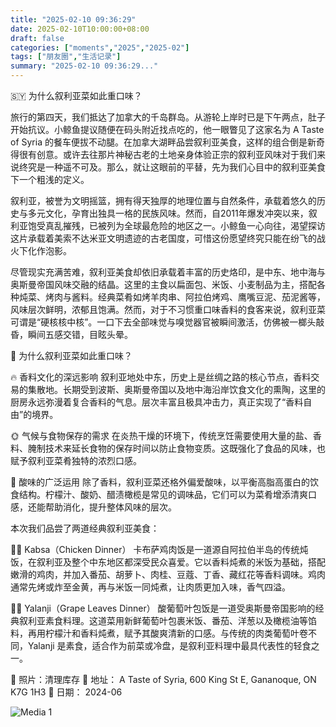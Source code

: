 ```yaml
---
title: "2025-02-10 09:36:29"
date: 2025-02-10T10:00:00+08:00
draft: false
categories: ["moments","2025","2025-02"]
tags: ["朋友圈","生活记录"]
summary: "2025-02-10 09:36:29..."
---
```


🇸🇾 为什么叙利亚菜如此重口味？

旅行的第四天，我们抵达了加拿大的千岛群岛。从游轮上岸时已是下午两点，肚子开始抗议。小鲸鱼提议随便在码头附近找点吃的，他一眼瞥见了这家名为 A Taste of Syria 的餐车便拔不动腿。在加拿大湖畔品尝叙利亚美食，这样的组合倒是新奇得很有创意。或许去往那片神秘古老的土地亲身体验正宗的叙利亚风味对于我们来说终究是一种遥不可及。那么，就让这眼前的平替，先为我们心目中的叙利亚美食下一个粗浅的定义。

叙利亚，被誉为文明摇篮，拥有得天独厚的地理位置与自然条件，承载着悠久的历史与多元文化，孕育出独具一格的民族风味。然而，自2011年爆发冲突以来，叙利亚饱受真乱摧残，已被列为全球最危险的地区之一。小鲸鱼一心向往，渴望探访这片承载着美索不达米亚文明遗迹的古老国度，可惜这份愿望终究只能在纷飞的战火下化作泡影。

尽管现实充满苦难，叙利亚美食却依旧承载着丰富的历史烙印，是中东、地中海与奥斯曼帝国风味交融的结晶。这里的主食以扁面包、米饭、小麦制品为主，搭配各种炖菜、烤肉与酱料。经典菜肴如烤羊肉串、阿拉伯烤鸡、鹰嘴豆泥、茄泥酱等，风味层次鲜明，浓郁且饱满。然而，对于不习惯重口味香料的食客来说，叙利亚菜可谓是“硬核核中核”。一口下去全部味觉与嗅觉器官被瞬间激活，仿佛被一榔头敲昏，瞬间五感交错，目眩头晕。

🤔 为什么叙利亚菜如此重口味？ 

🔥 香料文化的深远影响
叙利亚地处中东，历史上是丝绸之路的核心节点，香料交易的集散地。长期受到波斯、奥斯曼帝国以及地中海沿岸饮食文化的熏陶，这里的厨房永远弥漫着复合香料的气息。层次丰富且极具冲击力，真正实现了“香料自由”的境界。

🌞 气候与食物保存的需求
在炎热干燥的环境下，传统烹饪需要使用大量的盐、香料、腌制技术来延长食物的保存时间以防止食物变质。这既强化了食品的风味，也赋予叙利亚菜肴独特的浓烈口感。

🍋 酸味的广泛运用
除了香料，叙利亚菜还格外偏爱酸味，以平衡高脂高蛋白的饮食结构。柠檬汁、酸奶、醋渍橄榄是常见的调味品，它们可以为菜肴增添清爽口感，还能帮助消化，提升整体风味的层次。

本次我们品尝了两道经典叙利亚美食：

🍗🍚 Kabsa（Chicken Dinner）
卡布萨鸡肉饭是一道源自阿拉伯半岛的传统炖饭，在叙利亚及整个中东地区都深受民众喜爱。它以香料炖煮的米饭为基础，搭配嫩滑的鸡肉，并加入番茄、胡萝卜、肉桂、豆蔻、丁香、藏红花等香料调味。鸡肉通常先烤或炸至金黄，再与米饭一同炖煮，让肉质更加入味，香气四溢。

🍃🍋 Yalanji（Grape Leaves Dinner）
酸葡萄叶包饭是一道受奥斯曼帝国影响的经典叙利亚素食料理。这道菜用新鲜葡萄叶包裹米饭、番茄、洋葱以及橄榄油等馅料，再用柠檬汁和香料炖煮，赋予其酸爽清新的口感。与传统的肉类葡萄叶卷不同，Yalanji 是素食，适合作为前菜或冷盘，是叙利亚料理中最具代表性的轻食之一。

📸 照片：清理库存
📍 地址： A Taste of Syria, 600 King St E, Gananoque, ON K7G 1H3
📅 日期： 2024-06

![Media 1](/Moments/photos/2025-02-10/202502100936290.jpg)


